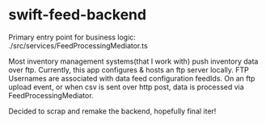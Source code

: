 # swift-feed-backend

Primary entry point for business logic: ./src/services/FeedProcessingMediator.ts

Most inventory management systems(that I work with) push inventory data over
ftp. Currently, this app configures & hosts an ftp server locally. FTP Usernames
are associated with data feed configuration feedIds. On an ftp upload event, or
when csv is sent over http post, data is processed via FeedProcessingMediator.

Decided to scrap and remake the backend, hopefully final iter!

